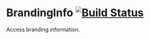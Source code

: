 BrandingInfo [![Build Status](https://travis-ci.org/Huevos/BrandingInfo.svg?branch=master)](https://travis-ci.org/Huevos/BrandingInfo)
================

Access branding information.
